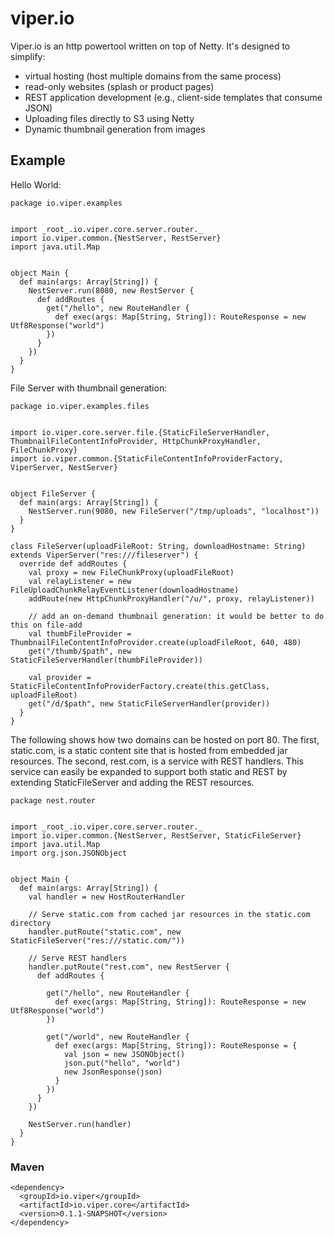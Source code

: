 viper.io
========

Viper.io is an http powertool written on top of Netty.  It's designed to simplify:

* virtual hosting (host multiple domains from the same process)
* read-only websites (splash or product pages)
* REST application development (e.g., client-side templates that consume JSON)
* Uploading files directly to S3 using Netty
* Dynamic thumbnail generation from images

Example
-------

Hello World:

    package io.viper.examples


    import _root_.io.viper.core.server.router._
    import io.viper.common.{NestServer, RestServer}
    import java.util.Map


    object Main {
      def main(args: Array[String]) {
        NestServer.run(8080, new RestServer {
          def addRoutes {
            get("/hello", new RouteHandler {
              def exec(args: Map[String, String]): RouteResponse = new Utf8Response("world")
            })
          }
        })
      }
    }

File Server with thumbnail generation:

    package io.viper.examples.files


    import io.viper.core.server.file.{StaticFileServerHandler, ThumbnailFileContentInfoProvider, HttpChunkProxyHandler, FileChunkProxy}
    import io.viper.common.{StaticFileContentInfoProviderFactory, ViperServer, NestServer}


    object FileServer {
      def main(args: Array[String]) {
        NestServer.run(9080, new FileServer("/tmp/uploads", "localhost"))
      }
    }

    class FileServer(uploadFileRoot: String, downloadHostname: String) extends ViperServer("res:///fileserver") {
      override def addRoutes {
        val proxy = new FileChunkProxy(uploadFileRoot)
        val relayListener = new FileUploadChunkRelayEventListener(downloadHostname)
        addRoute(new HttpChunkProxyHandler("/u/", proxy, relayListener))

        // add an on-demand thumbnail generation: it would be better to do this on file-add
        val thumbFileProvider = ThumbnailFileContentInfoProvider.create(uploadFileRoot, 640, 480)
        get("/thumb/$path", new StaticFileServerHandler(thumbFileProvider))

        val provider = StaticFileContentInfoProviderFactory.create(this.getClass, uploadFileRoot)
        get("/d/$path", new StaticFileServerHandler(provider))
      }
    }



The following shows how two domains can be hosted on port 80. The first, static.com, is a static content site that is hosted from embedded jar resources. The second, rest.com, is a service with REST handlers.  This service can easily be expanded to support both static and REST by extending StaticFileServer and adding the REST resources.


    package nest.router


    import _root_.io.viper.core.server.router._
    import io.viper.common.{NestServer, RestServer, StaticFileServer}
    import java.util.Map
    import org.json.JSONObject


    object Main {
      def main(args: Array[String]) {
        val handler = new HostRouterHandler

        // Serve static.com from cached jar resources in the static.com directory
        handler.putRoute("static.com", new StaticFileServer("res:///static.com/"))

        // Serve REST handlers
        handler.putRoute("rest.com", new RestServer {
          def addRoutes {

            get("/hello", new RouteHandler {
              def exec(args: Map[String, String]): RouteResponse = new Utf8Response("world")
            })

            get("/world", new RouteHandler {
              def exec(args: Map[String, String]): RouteResponse = {
                val json = new JSONObject()
                json.put("hello", "world")
                new JsonResponse(json)
              }
            })
          }
        })

        NestServer.run(handler)
      }
    }

### Maven

    <dependency>
      <groupId>io.viper</groupId>
      <artifactId>io.viper.core</artifactId>
      <version>0.1.1-SNAPSHOT</version>
    </dependency>
